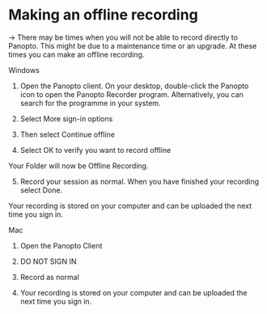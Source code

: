 # Making‌ ‌an‌ ‌offline‌ ‌recording
-> There may be times when you will not be able to record directly to Panopto.
This might be due to a maintenance time or an upgrade.
At these times you can make an offline recording.

Windows
1. Open the Panopto client. On your desktop, double-click the Panopto icon to open the Panopto Recorder program. Alternatively, you can search for the programme in your system.



2. Select More sign-in options



3. Then select Continue offline



4. Select OK to verify you want to record offline



Your Folder will now be Offline Recording.



5. Record your session as normal. When you have finished your recording select Done.



Your recording is stored on your computer and can be uploaded the next time you sign in. 



Mac
1. Open the Panopto Client

2. DO NOT SIGN IN



3. Record as normal







4. Your recording is stored on your computer and can be uploaded the next time you sign in.



‌
